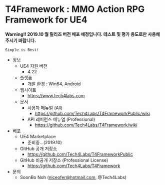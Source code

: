 # T4Framework : MMO Action RPG Framework for UE4

**Warning!! 2019.10 월 릴리즈 버전 배포 예정입니다. 테스트 및 평가 용도로만 사용해주시기 바랍니다.**

``` 
Simple is Best!
``` 

- 정보
  - UE4 지원 버전
    - 4.22
  - 플랫폼
    - 개발 환경 : Win64, Android
  - 웹사이트
    - <https://www.tech4labs.com>
  - 문서
    - 사용자 메뉴얼 (All)
      - <https://github.com/Tech4Labs/T4FrameworkPublic/wiki>
    - API 레퍼런스 메뉴얼 (Professional)
      - <https://github.com/Tech4Labs/T4Framework/wiki>
- 배포
  - UE4 Marketplace
    - 준비중...(2019.10)
  - GitHub 공개 저장소
    - <https://github.com/Tech4Labs/T4FrameworkPublic>
  - GitHub 비공개 저장소 (Professional License)
    - <https://github.com/Tech4Labs/T4Framework>
- 문의
  - SoonBo Noh (<niceofer@hotmail.com>, @Tech4Labs)
 